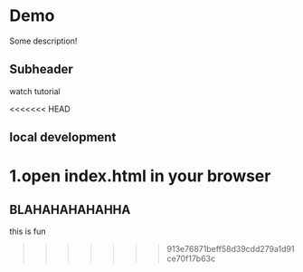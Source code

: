 # Demo

Some description!

## Subheader

watch tutorial

<<<<<<< HEAD
## local development

1.open index.html in your browser
=======
## BLAHAHAHAHAHHA

this is fun
>>>>>>> 913e76871beff58d39cdd279a1d91ce70f17b63c
